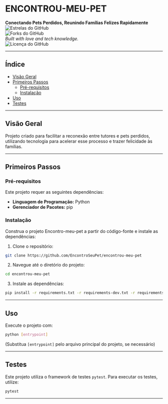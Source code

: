 
# ENCONTROU-MEU-PET

**Conectando Pets Perdidos, Reunindo Famílias Felizes Rapidamente**  
![Estrelas do GitHub](https://img.shields.io/github/stars/EncontroSeuPet/encontrou-meu-pet?style=social)  
![Forks do GitHub](https://img.shields.io/github/forks/EncontroSeuPet/encontrou-meu-pet?style=social)  
_Built with love and tech knowledge._  
![Licença do GitHub](https://img.shields.io/github/license/EncontroSeuPet/encontrou-meu-pet)

---

## Índice

- [Visão Geral](#visão-geral)
- [Primeiros Passos](#primeiros-passos)
  - [Pré-requisitos](#pré-requisitos)
  - [Instalação](#instalação)
- [Uso](#uso)
- [Testes](#testes)

---

## Visão Geral

Projeto criado para facilitar a reconexão entre tutores e pets perdidos, utilizando tecnologia para acelerar esse processo e trazer felicidade às famílias.

---

## Primeiros Passos

### Pré-requisitos

Este projeto requer as seguintes dependências:

- **Linguagem de Programação:** Python  
- **Gerenciador de Pacotes:** pip

### Instalação

Construa o projeto Encontro-meu-pet a partir do código-fonte e instale as dependências:

1. Clone o repositório:

```bash
git clone https://github.com/EncontroSeuPet/encontrou-meu-pet
```

2. Navegue até o diretório do projeto:

```bash
cd encontrou-meu-pet
```

3. Instale as dependências:

```bash
pip install -r requirements.txt -r requirements-dev.txt -r requirements-test.txt
```

---

## Uso

Execute o projeto com:

```bash
python [entrypoint]
```

(Substitua `[entrypoint]` pelo arquivo principal do projeto, se necessário)

---

## Testes

Este projeto utiliza o framework de testes `pytest`. Para executar os testes, utilize:

```bash
pytest
```

---
